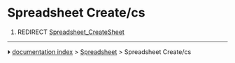 # Spreadsheet Create/cs
1.  REDIRECT [Spreadsheet_CreateSheet](Spreadsheet_CreateSheet.md)



---
⏵ [documentation index](../README.md) > [Spreadsheet](Spreadsheet_Workbench.md) > Spreadsheet Create/cs

